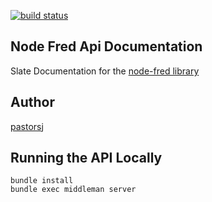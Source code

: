 [![build status](https://travis-ci.org/pastorsj/node-fred-api.svg?branch=master)](https://travis-ci.org/pastorsj/node-fred-api)

## Node Fred Api Documentation

Slate Documentation for the [node-fred library](https://github.com/pastorsj/node-fred)

## Author
[pastorsj](https://github.com/pastorsj/)

## Running the API Locally
``` shell
bundle install
bundle exec middleman server
```
